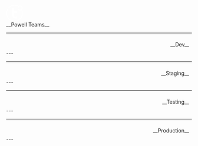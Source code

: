 <svg xmlns="http://www.w3.org/2000/svg" width="45" height="45" viewBox="0 0 32 32">
    <g id="Groupe_1351" data-name="Groupe 1351" transform="translate(-239.068 -90.335)">
        <path id="Tracé_2760" data-name="Tracé 2760" d="M287.436,118.854h-5.691v-6.671h-3.309v11.841c0,7.753,3.968,8.911,6.333,8.911h2.667v-3.306h-2.667a2.288,2.288,0,0,1-2.284-1.385c-.364-.715-.6-4.927-.694-6.15h5.644Z" transform="translate(-27.868 -16.224)" fill="#fff"></path>
        <g id="Groupe_1350" data-name="Groupe 1350" transform="translate(239.068 90.335)">
            <path id="Tracé_2761" data-name="Tracé 2761" d="M269.5,99.439a4.773,4.773,0,0,0-6.411-6.938,15.988,15.988,0,1,0,6.411,6.938Zm-3.713-6.278a3.272,3.272,0,1,1-1.287.263A3.282,3.282,0,0,1,265.791,93.161Zm-10.722,27.675a14.5,14.5,0,1,1,6.9-27.253,4.768,4.768,0,0,0,6.36,6.895,14.493,14.493,0,0,1-13.261,20.358Z" transform="translate(-239.068 -90.335)" fill="#fff"></path>
        </g>
    </g>
</svg></br>
__Powell Teams__

---
<div style="padding:7.5px;text-align: right">__Dev__</div>
---

---
<div style="padding:7.5px;text-align: right">__Staging__</div>
---
   
---
<div style="padding:7.5px;text-align: right">__Testing__</div>
---

---
<div style="padding:7.5px;text-align: right">__Production__</div>
---
